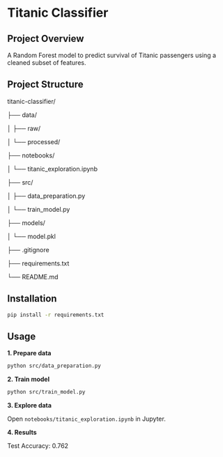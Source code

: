 # Titanic Classifier

## Project Overview
A Random Forest model to predict survival of Titanic passengers using a cleaned subset of features.

## Project Structure

titanic-classifier/

├── data/

│ ├── raw/

│ └── processed/

├── notebooks/

│ └── titanic_exploration.ipynb

├── src/

│ ├── data_preparation.py

│ └── train_model.py

├── models/

│ └── model.pkl

├── .gitignore

├── requirements.txt

└── README.md


## Installation
```bash
pip install -r requirements.txt
```

## Usage
**1. Prepare data**
```bash
python src/data_preparation.py
```

**2. Train model**
```bash
python src/train_model.py
```

**3. Explore data**

Open ``notebooks/titanic_exploration.ipynb`` in Jupyter.

**4. Results**

Test Accuracy: 0.762
